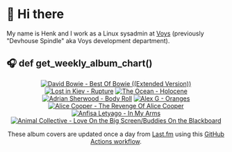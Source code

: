 # 👋 Hi there

My name is Henk and I work as a Linux sysadmin at <a href="https://www.voys.co/about/">Voys</a> (previously "Devhouse Spindle" aka Voys development department).

## 🎧 def get_weekly_album_chart()
<!-- lastfm -->
<p align="center"><a href="https://www.last.fm/music/David+Bowie/Best+Of+Bowie+((Extended+Version))"><img src="https://lastfm.freetls.fastly.net/i/u/64s/bc4494ee00f1bf665b8beffd2753919b.jpg" title="David Bowie - Best Of Bowie ((Extended Version))"></a> <a href="https://www.last.fm/music/Lost+in+Kiev/Rupture"><img src="https://lastfm.freetls.fastly.net/i/u/64s/b7a1e53931f66e64e11c0b702a027591.png" title="Lost in Kiev - Rupture"></a> <a href="https://www.last.fm/music/The+Ocean/Holocene"><img src="https://lastfm.freetls.fastly.net/i/u/64s/b794b164e830e935d124823186327c0f.jpg" title="The Ocean - Holocene"></a> <a href="https://www.last.fm/music/Adrian+Sherwood/Body+Roll"><img src="https://lastfm.freetls.fastly.net/i/u/64s/20341ad9c439b0fbf3d9d2797caf4298.jpg" title="Adrian Sherwood - Body Roll"></a> <a href="https://www.last.fm/music/Alex+G/Oranges"><img src="https://lastfm.freetls.fastly.net/i/u/64s/7dc8e58f94085fdd5317bc7c68b3da6f.jpg" title="Alex G - Oranges"></a> <a href="https://www.last.fm/music/Alice+Cooper/The+Revenge+Of+Alice+Cooper"><img src="https://lastfm.freetls.fastly.net/i/u/64s/34cbb6ba274695eaf55736b9834d7dd7.jpg" title="Alice Cooper - The Revenge Of Alice Cooper"></a> <a href="https://www.last.fm/music/Anfisa+Letyago/In+My+Arms"><img src="https://lastfm.freetls.fastly.net/i/u/64s/559d84e21101a15ed98896296b72a05d.png" title="Anfisa Letyago - In My Arms"></a> <a href="https://www.last.fm/music/Animal+Collective/Love+On+the+Big+Screen%2FBuddies+On+the+Blackboard"><img src="https://lastfm.freetls.fastly.net/i/u/64s/2df90b6046a3e2766c85dbadb992fb32.jpg" title="Animal Collective - Love On the Big Screen/Buddies On the Blackboard"></a> </p>

<p align="center">These album covers are updated once a day from <a href="https://www.last.fm/user/hbokh">Last.fm</a> using this <a href="https://github.com/marketplace/actions/lastfm-to-markdown">GitHub Actions workflow</a>.</p>

